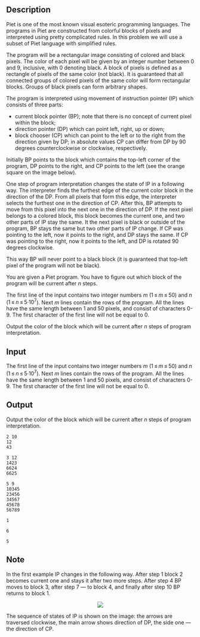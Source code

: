 ## Description

<div><p>Piet is one of the most known visual esoteric programming languages. The programs in Piet are constructed from colorful blocks of pixels and interpreted using pretty complicated rules. In this problem we will use a subset of Piet language with simplified rules.</p><p>The program will be a rectangular image consisting of colored and black pixels. The color of each pixel will be given by an integer number between 0 and 9, inclusive, with 0 denoting black. A block of pixels is defined as a rectangle of pixels of the same color (not black). It is guaranteed that all connected groups of colored pixels of the same color will form rectangular blocks. Groups of black pixels can form arbitrary shapes.</p><p>The program is interpreted using movement of instruction pointer (IP) which consists of three parts:</p><ul><li> current block pointer (BP); note that there is no concept of current pixel within the block;</li><li> direction pointer (DP) which can point left, right, up or down;</li><li> block chooser (CP) which can point to the left or to the right from the direction given by DP; in absolute values CP can differ from DP by 90 degrees counterclockwise or clockwise, respectively.</li></ul><p>Initially BP points to the block which contains the top-left corner of the program, DP points to the right, and CP points to the left (see the orange square on the image below).</p><p>One step of program interpretation changes the state of IP in a following way. The interpreter finds the furthest edge of the current color block in the direction of the DP. From all pixels that form this edge, the interpreter selects the furthest one in the direction of <span class="tex-font-style-bf">CP</span>. After this, BP attempts to move from this pixel into the next one in the direction of DP. If the next pixel belongs to a colored block, this block becomes the current one, and two other parts of IP stay the same. It the next pixel is black or outside of the program, BP stays the same but two other parts of IP change. If CP was pointing to the left, now it points to the right, and DP stays the same. If CP was pointing to the right, now it points to the left, and DP is rotated 90 degrees clockwise.</p><p>This way BP will never point to a black block (it is guaranteed that top-left pixel of the program will not be black).</p><p>You are given a Piet program. You have to figure out which block of the program will be current after <span class="tex-span"><i>n</i></span> steps.</p></div><div class="input-specification"><p>The first line of the input contains two integer numbers <span class="tex-span"><i>m</i></span> (<span class="tex-span">1 ≤ <i>m</i> ≤ 50</span>) and <span class="tex-span"><i>n</i></span> (<span class="tex-span">1 ≤ <i>n</i> ≤ 5·10<sup class="upper-index">7</sup></span>). Next <span class="tex-span"><i>m</i></span> lines contain the rows of the program. All the lines have the same length between 1 and 50 pixels, and consist of characters <span class="tex-font-style-tt">0-9</span>. The first character of the first line will not be equal to 0.</p></div><div class="output-specification"><p>Output the color of the block which will be current after <span class="tex-span"><i>n</i></span> steps of program interpretation.</p></div>

## Input

<p>The first line of the input contains two integer numbers <span class="tex-span"><i>m</i></span> (<span class="tex-span">1 ≤ <i>m</i> ≤ 50</span>) and <span class="tex-span"><i>n</i></span> (<span class="tex-span">1 ≤ <i>n</i> ≤ 5·10<sup class="upper-index">7</sup></span>). Next <span class="tex-span"><i>m</i></span> lines contain the rows of the program. All the lines have the same length between 1 and 50 pixels, and consist of characters <span class="tex-font-style-tt">0-9</span>. The first character of the first line will not be equal to 0.</p>

## Output

<p>Output the color of the block which will be current after <span class="tex-span"><i>n</i></span> steps of program interpretation.</p>





```input1
2 10
12
43

```




```input2
3 12
1423
6624
6625

```




```input3
5 9
10345
23456
34567
45678
56789

```




```output1
1

```




```output2
6

```




```output3
5

```



## Note

<p>In the first example IP changes in the following way. After step 1 block 2 becomes current one and stays it after two more steps. After step 4 BP moves to block 3, after step 7 — to block 4, and finally after step 10 BP returns to block 1.</p><center> <img class="tex-graphics" src="file://daH4yFlJ.png" style="max-width: 100.0%;max-height: 100.0%;"> </center><p>The sequence of states of IP is shown on the image: the arrows are traversed clockwise, the main arrow shows direction of DP, the side one — the direction of CP.</p>
